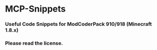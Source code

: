 # MCP-Snippets
### Useful Code Snippets for ModCoderPack 910/918 (Minecraft 1.8.x)
### Please read the license.
